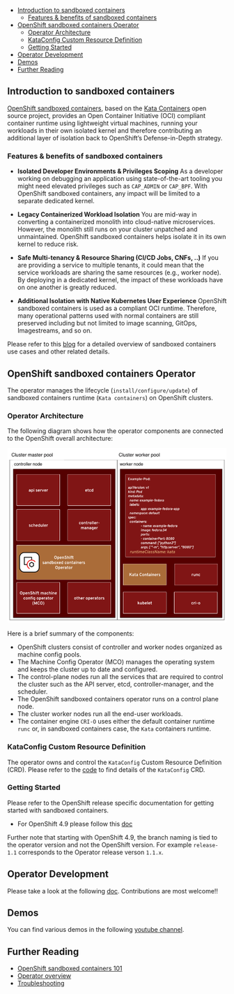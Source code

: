 <!-- TOC start -->
- [Introduction to sandboxed containers](#introduction-to-sandboxed-containers)
  * [Features & benefits of sandboxed containers](#features-benefits-of-sandboxed-containers)
- [OpenShift sandboxed containers Operator](#openshift-sandboxed-containers-operator)
  * [Operator Architecture](#operator-architecture)
  * [KataConfig Custom Resource Definition](#kataconfig-custom-resource-definition)
  * [Getting Started](#getting-started)
- [Operator Development](#operator-development)
- [Demos](#demos)
- [Further Reading](#further-reading)
<!-- TOC end -->


## Introduction to sandboxed containers

[OpenShift sandboxed containers](https://www.redhat.com/en/openshift-sandboxed-containers), based on the [Kata Containers](https://katacontainers.io/) open source project, provides an Open Container Initiative (OCI) compliant container runtime using lightweight virtual machines, running your workloads in their own isolated kernel and therefore contributing an additional layer of isolation back to OpenShift’s Defense-in-Depth strategy. 


### Features & benefits of sandboxed containers

- **Isolated Developer Environments & Privileges Scoping** 
As a developer working on debugging an application using state-of-the-art tooling you might need elevated privileges such as `CAP_ADMIN` or `CAP_BPF`. With OpenShift sandboxed containers, any impact will be limited to a separate dedicated kernel.

- **Legacy Containerized Workload Isolation** 
You are mid-way in converting a containerized monolith into cloud-native microservices. However, the monolith still runs on your cluster unpatched and unmaintained. OpenShift sandboxed containers helps isolate it in its own kernel to reduce risk.

- **Safe Multi-tenancy & Resource Sharing (CI/CD Jobs, CNFs, ..)** 
If you are providing a service to multiple tenants, it could mean that the service workloads are sharing the same resources (e.g., worker node). By deploying in a dedicated kernel, the impact of these workloads have on one another is greatly reduced.

- **Additional Isolation with Native Kubernetes User Experience**
OpenShift sandboxed containers is used as a compliant OCI runtime. Therefore, many operational patterns used with normal containers are still preserved including but not limited to image scanning, GitOps, Imagestreams, and so on.

Please refer to this [blog](https://cloud.redhat.com/blog/the-dawn-of-openshift-sandboxed-containers-overview) for a detailed overview of sandboxed containers use cases and other related details.

## OpenShift sandboxed containers Operator

The operator manages the lifecycle (`install/configure/update`) of sandboxed containers runtime (`Kata containers`) on OpenShift clusters.

### Operator Architecture

The following diagram shows how the operator components are connected to the OpenShift overall architecture:

![High Level Overview](./docs/arch.png)


Here is a brief summary of the components:

- OpenShift clusters consist of controller and worker nodes organized as  machine config pools. 
- The Machine Config Operator (MCO) manages the operating system and keeps the cluster up to date and configured.
- The control-plane nodes run all the services that are required to control the cluster such as the API server, etcd, controller-manager, and the scheduler. 
- The OpenShift sandboxed containers operator runs on a control plane node.
- The cluster worker nodes run all the end-user workloads. 
- The container engine `CRI-O` uses either the default container runtime `runc` or, in sandboxed containers case, the `Kata` containers runtime.

### KataConfig Custom Resource Definition

The operator owns and control the `KataConfig` Custom Resource Definition (CRD).
Please refer to the [code](https://github.com/openshift/sandboxed-containers-operator/blob/master/api/v1/kataconfig_types.go) to find details of the `KataConfig` CRD. 

### Getting Started

Please refer to the OpenShift release specific documentation for getting started with sandboxed containers. 
- For OpenShift 4.9 please follow this [doc](https://docs.openshift.com/container-platform/4.9/sandboxed_containers/deploying-sandboxed-container-workloads.html)

Further note that starting with OpenShift 4.9, the branch naming is tied to the operator version and not the OpenShift version.
For example `release-1.1` corresponds to the Operator release verson `1.1.x`.

## Operator Development

Please take a look at the following [doc](./docs/DEVELOPMENT.md). 
Contributions are most welcome!!

## Demos

You can find various demos in the following [youtube channel](https://www.youtube.com/channel/UC6PCt2zbug9cF4SpnMrE68A).

## Further Reading

- [OpenShift sandboxed containers 101](https://cloud.redhat.com/blog/openshift-sandboxed-containers-101)
- [Operator overview](https://cloud.redhat.com/blog/openshift-sandboxed-containers-operator-from-zero-to-hero-the-hard-way)
- [Troubleshooting](https://cloud.redhat.com/blog/sandboxed-containers-operator-from-zero-to-hero-the-hard-way-part-2)
